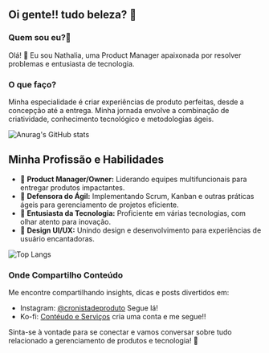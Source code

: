 ## Oi gente!! tudo beleza? 👋

### Quem sou eu?🚀
Olá! 👋 Eu sou Nathalia, uma Product Manager apaixonada por resolver problemas e entusiasta de tecnologia.

### O que faço?
Minha especialidade é criar experiências de produto perfeitas, desde a concepção até a entrega. Minha jornada envolve a combinação de criatividade, conhecimento tecnológico e metodologias ágeis.

![Anurag's GitHub stats](https://github-readme-stats.vercel.app/api?username=nathlobat&show_icons=true&theme=dark)

## Minha Profissão e Habilidades
- 🎯 **Product Manager/Owner:** Liderando equipes multifuncionais para entregar produtos impactantes.
- 🔄 **Defensora do Ágil:** Implementando Scrum, Kanban e outras práticas ágeis para gerenciamento de projetos eficiente.
- 🚀 **Entusiasta da Tecnologia:** Proficiente em várias tecnologias, com olhar atento para inovação.
- 🎨 **Design UI/UX:** Unindo design e desenvolvimento para experiências de usuário encantadoras.

![Top Langs](https://github-readme-stats.vercel.app/api/top-langs/?username=nathlobat&layout=compact&show_icons=true&theme=dark)

### Onde Compartilho Conteúdo
Me encontre compartilhando insights, dicas e posts divertidos em:
- Instagram: [@cronistadeproduto](https://www.instagram.com/cronistadeproduto/) Segue lá!
- Ko-fi: [Contéudo e Serviços](https://ko-fi.com/cronistadeproduto) cria uma conta e me segue!!

Sinta-se à vontade para se conectar e vamos conversar sobre tudo relacionado a gerenciamento de produtos e tecnologia! 🚀
